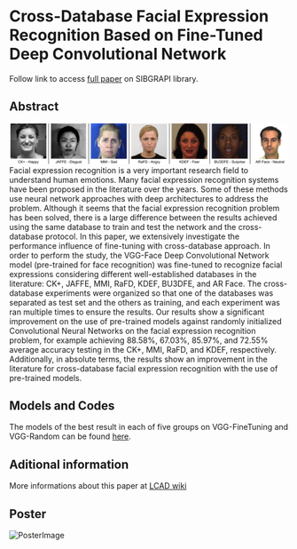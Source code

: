 # Cross-Database Facial Expression Recognition Based on Fine-Tuned Deep Convolutional Network

Follow link to access [full paper](http://urlib.net/rep/8JMKD3MGPAW/3PFBDPL?ibiurl.language=en) on SIBGRAPI library.

## Abstract

![ExpressionsImages](https://github.com/viniz/facialexpressionrec/blob/master/7Subjects7Expressions.png?raw=true)
Facial expression recognition is a very important research field to understand human emotions. Many facial expression recognition systems have been proposed in the literature over the years. Some of these methods use neural network approaches with deep architectures to address the problem. Although it seems that the facial expression recognition problem has been solved, there is a large difference between the results achieved using the same database to train and test the network and the cross-database protocol. In this paper, we extensively investigate the performance influence of fine-tuning with cross-database approach. In order to perform the study, the VGG-Face Deep Convolutional Network model (pre-trained for face recognition) was fine-tuned to recognize facial expressions considering different well-established databases in the literature: CK+, JAFFE, MMI, RaFD, KDEF, BU3DFE, and AR Face. The cross-database experiments were organized so that one of the databases was separated as test set and the others as training, and each experiment was ran multiple times to ensure the results. Our results show a significant improvement on the use of pre-trained models against randomly initialized Convolutional Neural Networks on the facial expression recognition problem, for example achieving 88.58\%, 67.03\%, 85.97\%, and 72.55\% average accuracy testing in the CK+, MMI, RaFD, and KDEF, respectively. Additionally, in absolute terms, the results show an improvement in the literature for cross-database facial expression recognition with the use of pre-trained models.


## Models and Codes
The models of the best result in each of five groups on VGG-FineTuning and VGG-Random can be found [here](https://drive.google.com/drive/folders/0B28GajqdPp8_eGtfRkxxdWZjY1E?usp=sharing).

## Aditional information
More informations about this paper at [LCAD wiki](http://www.lcad.inf.ufes.br/wiki/index.php/Cross-Database_Facial_Expression_Recognition_Based_on_Fine-Tuned_Deep_Convolutional_Network)

## Poster
![PosterImage](https://github.com/viniz/facialexpressionrec/blob/master/conference_poster_6-1.png?raw=true)

